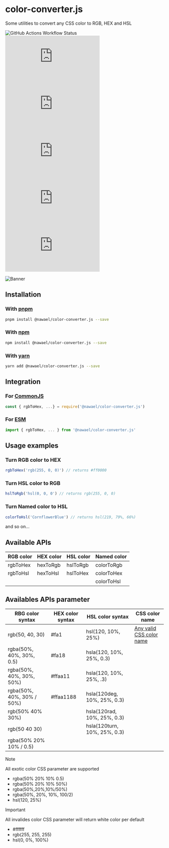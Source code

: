 # color-converter.js

Some utilities to convert any CSS color to RGB, HEX and HSL

![GitHub Actions Workflow Status](https://img.shields.io/github/actions/workflow/status/nwl-x/colorConverter.js/release.yml)
![GitHub top language](https://img.shields.io/github/languages/top/nwl-x/colorConverter.js?logo=typescript)
![GitHub License](https://img.shields.io/github/license/nwl-x/colorConverter.js)
![NPM Downloads](https://img.shields.io/npm/dw/%40nawael%2Fcolor-converter.js?logo=npm)
![NPM Version](https://img.shields.io/npm/v/%40nawael%2Fcolor-converter.js)
![npm bundle size](https://img.shields.io/bundlephobia/min/%40nawael%2Fcolor-converter.js)

![Banner](https://raw.githubusercontent.com/nwl-x/colorConverter.js/main/banner.webp)

## Installation

### With [pnpm](https://pnpm.io/fr/)

```bash
pnpm install @nawael/color-converter.js --save
```

### With [npm](https://www.npmjs.com/)

```bash
npm install @nawael/color-converter.js --save
```

### With [yarn](https://yarnpkg.com/)

```bash
yarn add @nawael/color-converter.js --save
```

## Integration

### For [CommonJS](https://nodejs.org/docs/latest/api/modules.html#modules-commonjs-modules)

```js
const { rgbToHex, ...} = require('@nawael/color-converter.js')
```

### For [ESM](https://nodejs.org/api/esm.html#esm_ecmascript_modules)

```js
import { rgbToHex, ... } from '@nawael/color-converter.js'
```

## Usage examples

### Turn RGB color to HEX

```js
rgbToHex('rgb(255, 0, 0)') // returns #ff0000
```

### Turn HSL color to RGB

```js
hslToRgb('hsl(0, 0, 0') // returns rgb(255, 0, 0)
```

### Turn Named color to HSL

```js
colorToHsl('CornflowerBlue') // returns hsl(219, 79%, 66%)
```

and so on...

## Available APIs

| RGB color | HEX color | HSL color | Named color |
| --------- | --------- | --------- | ----------- |
| rgbToHex  | hexToRgb  | hslToRgb  | colorToRgb  |
| rgbToHsl  | hexToHsl  | hslToHex  | colorToHex  |
|           |           |           | colorToHsl  |

## Availables APIs parameter

| RBG color syntax          | HEX color syntax | HSL color syntax             | CSS color name                              |
| ------------------------- | ---------------- | ---------------------------- | ------------------------------------------- |
| rgb(50, 40, 30)           | #fa1             | hsl(120, 10%, 25%)           | [Any valid CSS color name](NAMED_COLORS.md) |
| rgba(50%, 40%, 30%, 0.5)  | #fa18            | hsla(120, 10%, 25%, 0.3)     |                                             |
| rgba(50%, 40%, 30%, 50%)  | #ffaa11          | hsla(120, 10%, 25%, .3)      |                                             |
| rgba(50%, 40%, 30% / 50%) | #ffaa1188        | hsla(120deg, 10%, 25%, 0.3)  |                                             |
| rgb(50% 40% 30%)          |                  | hsla(120rad, 10%, 25%, 0.3)  |                                             |
| rgb(50 40 30)             |                  | hsla(120turn, 10%, 25%, 0.3) |                                             |
| rgba(50% 20% 10% / 0.5)   |                  |                              |                                             |

> [!NOTE]
> All exotic color CSS parameter are supported
>
> - rgba(50% 20% 10% 0.5)
> - rgba(50% 20% 10% 50%)
> - rgba(50%,20%,10%/50%)
> - rgba(50%, 20%, 10%, 100/2)
> - hsl(120, 25%)

> [!IMPORTANT]
> All invalides color CSS parameter will return white color per default
>
> - #ffffff
> - rgb(255, 255, 255)
> - hsl(0, 0%, 100%)
